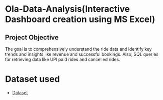 # Ola-Data-Analysis(Interactive Dashboard creation using MS Excel)
## Project Objective
The goal is to comprehensively understand the ride data and identify key trends and insights like revenue and successful bookings. Also, SQL queries for retrieving data like UPI paid rides and cancelled rides.
# Dataset used
- <a href= "https://github.com/Techhub29/ola_data_analysis/blob/main/Booking%20dataset.xlsx">Dataset</a>
